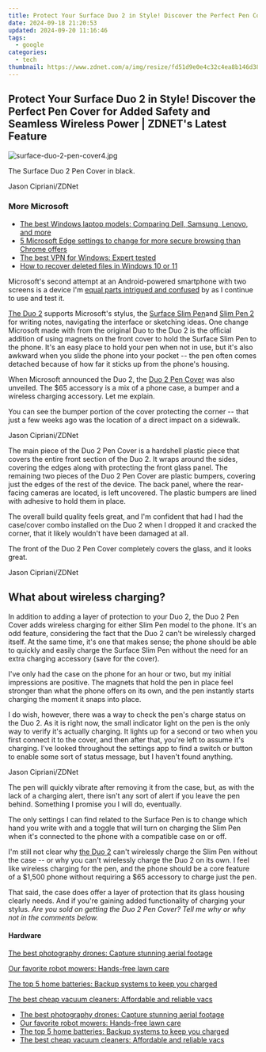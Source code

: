```yaml
---
title: Protect Your Surface Duo 2 in Style! Discover the Perfect Pen Cover for Added Safety and Seamless Wireless Power | ZDNET's Latest Feature
date: 2024-09-18 21:20:53
updated: 2024-09-20 11:16:46
tags:
  - google
categories:
  - tech
thumbnail: https://www.zdnet.com/a/img/resize/fd51d9e0e4c32c4ea8b146d387fca1ffb55b4b87/2021/11/29/bc656e34-8a1e-4c0c-9ccb-50d64d371211/surface-duo-2-pen-cover4.jpg?width=278&height=156&fit=crop&auto=webp
---
```


## Protect Your Surface Duo 2 in Style! Discover the Perfect Pen Cover for Added Safety and Seamless Wireless Power | ZDNET's Latest Feature

![surface-duo-2-pen-cover4.jpg](https://www.zdnet.com/a/img/resize/749071e82692f19c23353843a473b1756779bcb0/2021/11/29/bc656e34-8a1e-4c0c-9ccb-50d64d371211/surface-duo-2-pen-cover4.jpg?auto=webp&width=1280)

The Surface Duo 2 Pen Cover in black. 

Jason Cipriani/ZDNet

### More Microsoft

* [The best Windows laptop models: Comparing Dell, Samsung, Lenovo, and more](https://www.zdnet.com/article/best-windows-laptop/)
* [5 Microsoft Edge settings to change for more secure browsing than Chrome offers](https://www.zdnet.com/article/5-microsoft-edge-settings-to-change-for-more-secure-browsing-than-chrome-offers/)
* [The best VPN for Windows: Expert tested](https://www.zdnet.com/article/best-vpn-for-windows-pc/)
* [How to recover deleted files in Windows 10 or 11](https://www.zdnet.com/article/how-to-recover-deleted-files-in-windows-10-or-11/)

Microsoft's second attempt at an Android-powered smartphone with two screens is a device I'm [equal parts intrigued and confused](https://www.zdnet.com/article/microsoft-surface-duo-2-review/) by as I continue to use and test it. 

[The Duo 2](https://buy.geni.us/Proxy.ashx?TSID=368250&GR%5FURL=https%3A%2F%2Fwww.amazon.com%2FMicrosoft-Surface-Duo-128GB-Unlocked%2Fdp%2FB09H8W169M%3Ftag%3Dzd-buy-button-20%26ascsubtag%3D%5F%5FCOM%5FCLICK%5FID%5F%5F%7C30dcc260-bf19-485a-8525-025fef89b930%7Cdtp&dtb=1) supports Microsoft's stylus, the [Surface Slim Pen](https://buy.geni.us/Proxy.ashx?TSID=368250&GR%5FURL=https%3A%2F%2Fwww.amazon.com%2FNew-Microsoft-Surface-Slim-Pen%2Fdp%2FB07YNLS53W%3Ftag%3Dzd-buy-button-20%26ascsubtag%3D%5F%5FCOM%5FCLICK%5FID%5F%5F%7C30dcc260-bf19-485a-8525-025fef89b930%7Cdtp&dtb=1)and [Slim Pen 2](https://www.microsoft.com/en-us/d/surface-slim-pen-2/8tb9xw8rwc14?activetab=pivot%3aoverviewtab) for writing notes, navigating the interface or sketching ideas. One change Microsoft made with from the original Duo to the Duo 2 is the official addition of using magnets on the front cover to hold the Surface Slim Pen to the phone. It's an easy place to hold your pen when not in use, but it's also awkward when you slide the phone into your pocket -- the pen often comes detached because of how far it sticks up from the phone's housing. 

When Microsoft announced the Duo 2, the [Duo 2 Pen Cover](https://www.microsoft.com/en-us/d/surface-duo-2-pen-cover/8P0W0GNK1WFT) was also unveiled. The $65 accessory is a mix of a phone case, a bumper and a wireless charging accessory. Let me explain. 

You can see the bumper portion of the cover protecting the corner -- that just a few weeks ago was the location of a direct impact on a sidewalk. 

Jason Cipriani/ZDNet

The main piece of the Duo 2 Pen Cover is a hardshell plastic piece that covers the entire front section of the Duo 2\. It wraps around the sides, covering the edges along with protecting the front glass panel. The remaining two pieces of the Duo 2 Pen Cover are plastic bumpers, covering just the edges of the rest of the device. The back panel, where the rear-facing cameras are located, is left uncovered. The plastic bumpers are lined with adhesive to hold them in place. 

The overall build quality feels great, and I'm confident that had I had the case/cover combo installed on the Duo 2 when I dropped it and cracked the corner, that it likely wouldn't have been damaged at all. 

The front of the Duo 2 Pen Cover completely covers the glass, and it looks great. 

Jason Cipriani/ZDNet

##  What about wireless charging? 

In addition to adding a layer of protection to your Duo 2, the Duo 2 Pen Cover adds wireless charging for either Slim Pen model to the phone. It's an odd feature, considering the fact that the Duo 2 can't be wirelessly charged itself. At the same time, it's one that makes sense; the phone should be able to quickly and easily charge the Surface Slim Pen without the need for an extra charging accessory (save for the cover). 

I've only had the case on the phone for an hour or two, but my initial impressions are positive. The magnets that hold the pen in place feel stronger than what the phone offers on its own, and the pen instantly starts charging the moment it snaps into place. 

I do wish, however, there was a way to check the pen's charge status on the Duo 2\. As it is right now, the small indicator light on the pen is the only way to verify it's actually charging. It lights up for a second or two when you first connect it to the cover, and then after that, you're left to assume it's charging. I've looked throughout the settings app to find a switch or button to enable some sort of status message, but I haven't found anything. 

Jason Cipriani/ZDNet

The pen will quickly vibrate after removing it from the case, but, as with the lack of a charging alert, there isn't any sort of alert if you leave the pen behind. Something I promise you I will do, eventually. 

The only settings I can find related to the Surface Pen is to change which hand you write with and a toggle that will turn on charging the Slim Pen when it's connected to the phone with a compatible case on or off. 

I'm still not clear why [the Duo 2](https://www.microsoft.com/en-us/d/surface-duo-2/9408kgxp4xjl) can't wirelessly charge the Slim Pen without the case -- or why you can't wirelessly charge the Duo 2 on its own. I feel like wireless charging for the pen, and the phone should be a core feature of a $1,500 phone without requiring a $65 accessory to charge just the pen. 

That said, the case does offer a layer of protection that its glass housing clearly needs. And if you're gaining added functionality of charging your stylus. _Are you sold on getting the Duo 2 Pen Cover? Tell me why or why not in the comments below._ 

#### Hardware

[The best photography drones: Capture stunning aerial footage](https://www.zdnet.com/article/best-photography-drone/ "The best photography drones: Capture stunning aerial footage")

[Our favorite robot mowers: Hands-free lawn care](https://www.zdnet.com/article/best-robot-mower/ "Our favorite robot mowers: Hands-free lawn care")

[The top 5 home batteries: Backup systems to keep you charged](https://www.zdnet.com/article/best-home-battery/ "The top 5 home batteries: Backup systems to keep you charged")

[The best cheap vacuum cleaners: Affordable and reliable vacs](https://www.zdnet.com/article/best-cheap-vacuum/ "The best cheap vacuum cleaners: Affordable and reliable vacs")

* [The best photography drones: Capture stunning aerial footage](https://www.zdnet.com/article/best-photography-drone/ "The best photography drones: Capture stunning aerial footage")
* [Our favorite robot mowers: Hands-free lawn care](https://www.zdnet.com/article/best-robot-mower/ "Our favorite robot mowers: Hands-free lawn care")
* [The top 5 home batteries: Backup systems to keep you charged](https://www.zdnet.com/article/best-home-battery/ "The top 5 home batteries: Backup systems to keep you charged")
* [The best cheap vacuum cleaners: Affordable and reliable vacs](https://www.zdnet.com/article/best-cheap-vacuum/ "The best cheap vacuum cleaners: Affordable and reliable vacs")

<ins class="adsbygoogle"
     style="display:block"
     data-ad-format="autorelaxed"
     data-ad-client="ca-pub-7571918770474297"
     data-ad-slot="1223367746"></ins>



<ins class="adsbygoogle"
     style="display:block"
     data-ad-client="ca-pub-7571918770474297"
     data-ad-slot="8358498916"
     data-ad-format="auto"
     data-full-width-responsive="true"></ins>
